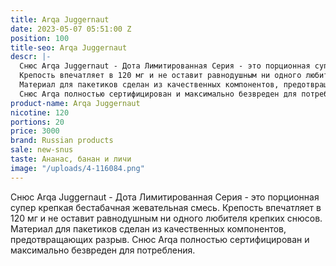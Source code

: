 ```yaml
---
title: Arqa Juggernaut
date: 2023-05-07 05:51:00 Z
position: 100
title-seo: Arqa Juggernaut
descr: |-
  Снюс Arqa Juggernaut - Дота Лимитированная Серия - это порционная супер крепкая бестабачная жевательная смесь.
  Крепость впечатляет в 120 мг и не оставит равнодушным ни одного любителя крепких снюсов.
  Материал для пакетиков сделан из качественных компонентов, предотвращающих разрыв.
  Снюс Arqa полностью сертифицирован и максимально безвреден для потребления.
product-name: Arqa Juggernaut
nicotine: 120
portions: 20
price: 3000
brand: Russian products
sale: new-snus
taste: Ананас, банан и личи
image: "/uploads/4-116084.png"
---
```


Снюс Arqa Juggernaut - Дота Лимитированная Серия - это порционная супер крепкая бестабачная жевательная смесь.
Крепость впечатляет в 120 мг и не оставит равнодушным ни одного любителя крепких снюсов.
Материал для пакетиков сделан из качественных компонентов, предотвращающих разрыв.
Снюс Arqa полностью сертифицирован и максимально безвреден для потребления.